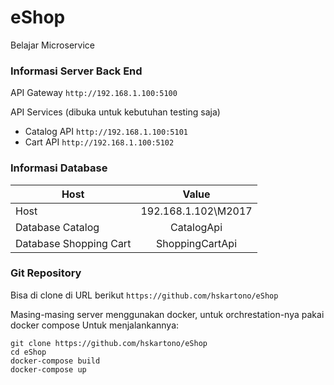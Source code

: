 # eShop
Belajar Microservice

### Informasi Server Back End

API Gateway
```http://192.168.1.100:5100```

API Services (dibuka untuk kebutuhan testing saja)
* Catalog API ```http://192.168.1.100:5101```
* Cart API ```http://192.168.1.100:5102```

### Informasi Database
| Host        | Value           |
| ------------- |:-------------:|
| Host | 192.168.1.102\M2017 |
| Database Catalog | CatalogApi |
| Database Shopping Cart | ShoppingCartApi |

### Git Repository
Bisa di clone di URL berikut ```https://github.com/hskartono/eShop```

Masing-masing server menggunakan docker, untuk orchrestation-nya pakai docker compose
Untuk menjalankannya:

```shell
git clone https://github.com/hskartono/eShop
cd eShop
docker-compose build
docker-compose up
```
